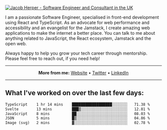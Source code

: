 [![Jacob Herper - Software Engineer and Consultant in the UK](https://res.cloudinary.com/jacobherper/image/upload/v1641506277/gh-image.png)](https://jacobherper.com/)

I am a passionate Software Engineer, specialised in front-end development using React and TypeScript. As an advocate for web performance and accessibility and an evangelist for the Jamstack, I create amazing web applications to make the internet a better place. You can talk to me about anything related to JavaScript, the React ecosystem, Jamstack and the open web.

Always happy to help you grow your tech career through mentorship. Please feel free to reach out, if you need help!

---

<p align="center">
  <strong>More from me:</strong> 
  <a href="https://jacobherper.com/">Website</a> •
  <a href="https://twitter.com/intent/follow?screen_name=jakeherp&tw_p=followbutton">Twitter</a> •
  <a href="https://www.linkedin.com/in/jacobherper/">LinkedIn</a>
</p>

---

## What I've worked on over the last few days:

<!--START_SECTION:waka-->

```txt
TypeScript    1 hr 14 mins    ██████████████████░░░░░░░   71.38 %
Svelte        13 mins         ███▒░░░░░░░░░░░░░░░░░░░░░   12.81 %
JavaScript    8 mins          ██░░░░░░░░░░░░░░░░░░░░░░░   08.03 %
JSON          5 mins          █▒░░░░░░░░░░░░░░░░░░░░░░░   04.86 %
Image (svg)   2 mins          ▓░░░░░░░░░░░░░░░░░░░░░░░░   02.78 %
```

<!--END_SECTION:waka-->
